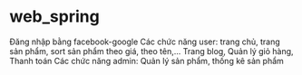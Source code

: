 # web_spring
Đăng nhập bằng facebook-google
Các chức năng user: trang chủ, trang sản phẩm, sort sản phẩm theo giá, theo tên,...
Trang blog, Quản lý giỏ hàng, Thanh toán
Các chức năng admin: Quản lý sản phẩm, thống kê sản phẩm
